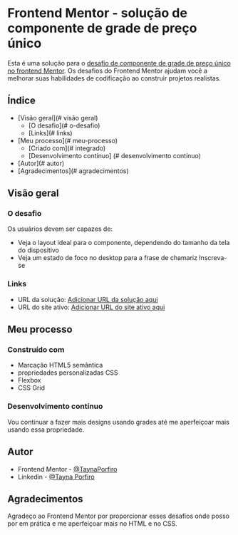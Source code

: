 # Frontend Mentor - solução de componente de grade de preço único

Esta é uma solução para o [desafio de componente de grade de preço único no frontend Mentor](https://www.front//or.io/challenges/single-price-grid-component-5ce41129d0ff452fec5abbbc). Os desafios do Frontend Mentor ajudam você a melhorar suas habilidades de codificação ao construir projetos realistas.

## Índice

- [Visão geral](# visão geral)
  - [O desafio](# o-desafio)
  - [Links](# links)
- [Meu processo](# meu-processo)
  - [Criado com](# integrado)
  - [Desenvolvimento contínuo] (# desenvolvimento contínuo)
- [Autor](# autor)
- [Agradecimentos](# agradecimentos)

## Visão geral

### O desafio

Os usuários devem ser capazes de:

- Veja o layout ideal para o componente, dependendo do tamanho da tela do dispositivo
- Veja um estado de foco no desktop para a frase de chamariz Inscreva-se

### Links

- URL da solução: [Adicionar URL da solução aqui](https://your-solution-url.com)
- URL do site ativo: [Adicionar URL do site ativo aqui](https://your-live-site-url.com)

## Meu processo

### Construído com

- Marcação HTML5 semântica
- propriedades personalizadas CSS
- Flexbox
- CSS Grid

### Desenvolvimento contínuo

Vou continuar a fazer mais designs usando grades até me aperfeiçoar mais usando essa propriedade.

## Autor

- Frontend Mentor - [@TaynaPorfiro](https://www.frontendmentor.io/profile/TaynaPorfiro)
- Linkedin - [@Tayna Porfiro](https://www.linkedin.com/in/tayna-porfiro-4380b4212/)

## Agradecimentos

Agradeço ao Frontend Mentor por proporcionar esses desafios onde posso por em prática e me aperfeiçoar mais no HTML e no CSS.